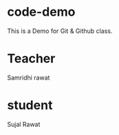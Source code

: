 # code-demo
This is a Demo for Git & Github class.

# Teacher
Samridhi rawat

# student 
Sujal Rawat